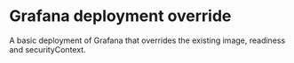 # Grafana deployment override

A basic deployment of Grafana that overrides the existing image, readiness and securityContext.
